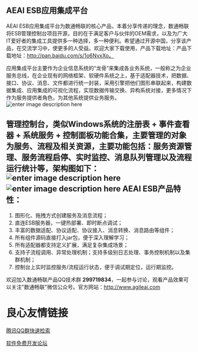 **AEAI ESB应用集成平台**
-------------
AEAI ESB应用集成平台为数通畅联的核心产品，本着分享传递的理念，数通畅联将ESB管理控制台项目开源，目的在于满足客户与伙伴的OEM需求，以及为广大IT爱好者的集成工具提供多一种选择，多一种便利。希望通过开源中国，分享该产品，在交流学习中，使更多的人受益。欢迎大家下载使用，产品下载地址：产品下载地址：http://pan.baidu.com/s/1o6NvxXo。

应用集成平台主要作为企业信息系统的“龙骨”来集成各业务系统，一般称之为企业服务总线，在企业现有的网络框架、软硬件系统之上，基于适配器技术，把数据、接口、协议、消息、文件都进行统一封装，采用引擎把他们图形串联起来，构建数据集成、应用集成的可视化流程，实现数据传输交换、异构系统对接，更多情况下作为服务提供者角色，为其他系统提供业务服务。
![enter image description here](http://www.agileai.com/HotServer/reponsitory/images/oschina/esb2.png)

**管理控制台**，类似Windows系统的注册表 + 事件查看器 + 系统服务 + 控制面板功能合集，主要管理的对象为服务、流程及相关资源，主要功能包括：服务资源管理、服务流程启停、实时监控、消息队列管理以及流程运行统计等，架构图如下：
![enter image description here](http://www.agileai.com/HotServer/reponsitory/images/oschina/esb.jpg)
![enter image description here](http://www.agileai.com/HotServer/reponsitory/images/oschina/esb3.jpg)
**AEAI ESB产品特性：**
-------------
1.	图形化、拖拽方式创建服务及消息流程；
2.	直连ESB服务器，一键热部署、即时断点调试；
3.	丰富的数据适配、协议适配、协议接入、消息转换、消息路由等组件；
4.	所有组件源码直接打入jar包，便于深入理解学习；
5.	所有适配器都支持定义扩展，满足复杂集成场景；
6.	支持子流程调用、异常处理机制；支持多级别日志处理、事务控制机制以及集群机制；
7.	控制台上实时监控服务/流程运行状态，便于调试期定位，运行期监控。

欢迎加入数通畅联产品QQ技术群 **299719834**，一起参与讨论，观看产品效果可以关注"数通畅联"微信公众号。官方网站：http://www.agileai.com

 # 良心友情链接

[腾讯QQ群快速检索](http://u.720life.cn/s/8cf73f7c)

[软件免费开发论坛](http://u.720life.cn/s/bbb01dc0)